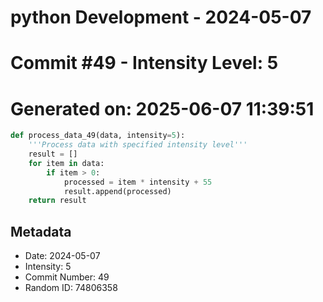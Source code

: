 ﻿# python Development - 2024-05-07
# Commit #49 - Intensity Level: 5
# Generated on: 2025-06-07 11:39:51
```python
def process_data_49(data, intensity=5):
    '''Process data with specified intensity level'''
    result = []
    for item in data:
        if item > 0:
            processed = item * intensity + 55
            result.append(processed)
    return result
```
## Metadata
- Date: 2024-05-07
- Intensity: 5
- Commit Number: 49
- Random ID: 74806358
